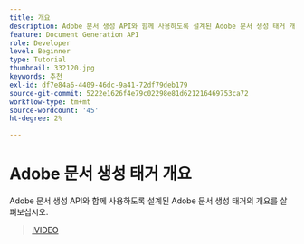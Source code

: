 ```yaml
---
title: 개요
description: Adobe 문서 생성 API와 함께 사용하도록 설계된 Adobe 문서 생성 태거 개요
feature: Document Generation API
role: Developer
level: Beginner
type: Tutorial
thumbnail: 332120.jpg
keywords: 추천
exl-id: df7e84a6-4409-46dc-9a41-72df79deb179
source-git-commit: 5222e1626f4e79c02298e81d621216469753ca72
workflow-type: tm+mt
source-wordcount: '45'
ht-degree: 2%

---
```


# Adobe 문서 생성 태거 개요

Adobe 문서 생성 API와 함께 사용하도록 설계된 Adobe 문서 생성 태거의 개요를 살펴보십시오.

>[!VIDEO](https://video.tv.adobe.com/v/332120?hidetitle=true)
